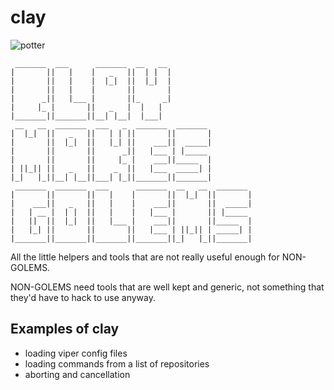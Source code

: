 # clay

![potter](https://user-images.githubusercontent.com/128441/217436490-f24c8ab4-0202-4091-9f0e-db3e97729934.jpg)

```
 _______  ___      _______  __   __ 
|       ||   |    |   _   ||  | |  |
|       ||   |    |  |_|  ||  |_|  |
|       ||   |    |       ||       |
|      _||   |___ |       ||_     _|
|     |_ |       ||   _   |  |   |  
|_______||_______||__| |__|  |___|  
 __   __  _______  ___   _  _______  _______ 
|  |_|  ||   _   ||   | | ||       ||       |
|       ||  |_|  ||   |_| ||    ___||  _____|
|       ||       ||      _||   |___ | |_____ 
|       ||       ||     |_ |    ___||_____  |
| ||_|| ||   _   ||    _  ||   |___  _____| |
|_|   |_||__| |__||___| |_||_______||_______|
 _______  _______  ___      _______  __   __  _______ 
|       ||       ||   |    |       ||  |_|  ||       |
|    ___||   _   ||   |    |    ___||       ||  _____|
|   | __ |  | |  ||   |    |   |___ |       || |_____ 
|   ||  ||  |_|  ||   |___ |    ___||       ||_____  |
|   |_| ||       ||       ||   |___ | ||_|| | _____| |
|_______||_______||_______||_______||_|   |_||_______|
```

All the little helpers and tools that are not really useful enough for NON-GOLEMS.

NON-GOLEMS need tools that are well kept and generic, not something that they'd have to hack to use anyway.

## Examples of clay

- loading viper config files
- loading commands from a list of repositories
- aborting and cancellation
